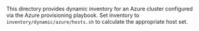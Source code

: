This directory provides dynamic inventory for an Azure cluster configured via the Azure provisioning playbook. Set inventory to `inventory/dynamic/azure/hosts.sh` to calculate the appropriate host set.
